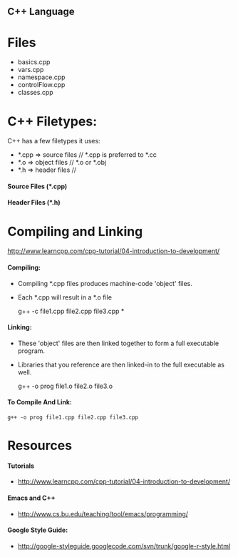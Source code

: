 C++ Language
------------

Files
=====
- basics.cpp
- vars.cpp
- namespace.cpp
- controlFlow.cpp
- classes.cpp

C++ Filetypes:
==============

C++ has a few filetypes it uses:
- *.cpp   => source files      // *.cpp is preferred to *.cc
- *.o     => object files      // *.o or *.obj
- *.h     => header files      //

#### Source Files (*.cpp)


#### Header Files (*.h)


Compiling and Linking
=====================
http://www.learncpp.com/cpp-tutorial/04-introduction-to-development/

#### Compiling:
- Compiling *.cpp files produces machine-code 'object' files.
- Each *.cpp will result in a *.o file

    g++ -c file1.cpp file2.cpp file3.cpp *

#### Linking:
- These 'object' files are then linked together to form a full executable program.
- Libraries that you reference are then linked-in to the full executable as well.

    g++ -o prog file1.o file2.o file3.o

#### To Compile And Link:

    g++ -o prog file1.cpp file2.cpp file3.cpp

Resources
=========

#### Tutorials
- http://www.learncpp.com/cpp-tutorial/04-introduction-to-development/

#### Emacs and C++
- http://www.cs.bu.edu/teaching/tool/emacs/programming/

#### Google Style Guide:
- http://google-styleguide.googlecode.com/svn/trunk/google-r-style.html
